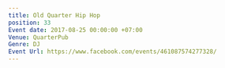 ```yaml
---
title: Old Quarter Hip Hop
position: 33
Event date: 2017-08-25 00:00:00 +07:00
Venue: QuarterPub
Genre: DJ
Event Url: https://www.facebook.com/events/461087574277328/
---
```


